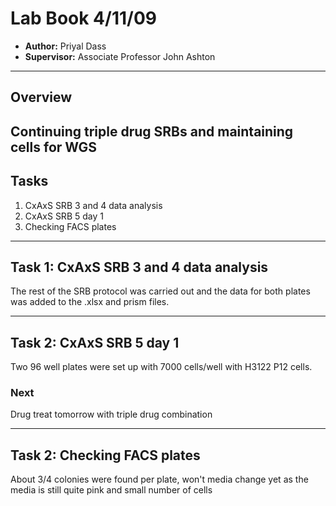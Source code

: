 # Lab Book 4/11/09
- **Author:** Priyal Dass
- **Supervisor:** Associate Professor John Ashton
------------------------------------------------------------------
## Overview

Continuing triple drug SRBs and maintaining cells for WGS
------------------------------------------------------------------
## Tasks

1. CxAxS SRB 3 and 4 data analysis
2. CxAxS SRB 5 day 1
3. Checking FACS plates

------------------------------------------------------------------
## Task 1: CxAxS SRB 3 and 4 data analysis

The rest of the SRB protocol was carried out and the data for both plates was added to the .xlsx and prism files.

------------------------------------------------------------------
## Task 2: CxAxS SRB 5 day 1

Two 96 well plates were set up with 7000 cells/well with H3122 P12 cells.

### Next
Drug treat tomorrow with triple drug combination

------------------------------------------------------------------
## Task 2: Checking FACS plates

About 3/4 colonies were found per plate, won't media change yet as the media is still quite pink and small number of cells
